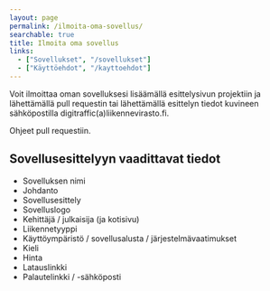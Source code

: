 ```yaml
---
layout: page
permalink: /ilmoita-oma-sovellus/
searchable: true
title: Ilmoita oma sovellus
links:
  - ["Sovellukset", "/sovellukset"]
  - ["Käyttöehdot", "/kayttoehdot"]
---
```


Voit ilmoittaa oman sovelluksesi lisäämällä esittelysivun projektiin ja lähettämällä pull requestin tai lähettämällä esittelyn tiedot kuvineen sähköpostilla digitraffic(a)liikennevirasto.fi.

Ohjeet pull requestiin.

## Sovellusesittelyyn vaadittavat tiedot
* Sovelluksen nimi
* Johdanto
* Sovellusesittely
* Sovelluslogo
* Kehittäjä / julkaisija (ja kotisivu)
* Liikennetyyppi
* Käyttöympäristö / sovellusalusta / järjestelmävaatimukset
* Kieli
* Hinta
* Latauslinkki
* Palautelinkki / -sähköposti
